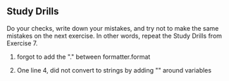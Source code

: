 ## Study Drills

Do your checks, write down your mistakes, and try not to make the same mistakes on the next exercise. In other words, repeat the Study Drills from Exercise 7.

1. forgot to add the "." between formatter.format

2. One line 4, did not convert to strings by adding "" around variables


